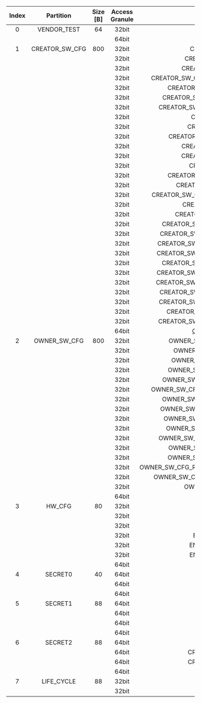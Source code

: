 <!--
DO NOT EDIT THIS FILE DIRECTLY.
It has been generated with ./util/design/gen-otp-mmap.py
-->

|  Index  |   Partition    |  Size [B]  |  Access Granule  |                         Item                          |  Byte Address  |  Size [B]  |
|:-------:|:--------------:|:----------:|:----------------:|:-----------------------------------------------------:|:--------------:|:----------:|
|    0    |  VENDOR_TEST   |     64     |      32bit       |                        SCRATCH                        |     0x000      |     56     |
|         |                |            |      64bit       |    [VENDOR_TEST_DIGEST](#Reg_vendor_test_digest_0)    |     0x038      |     8      |
|    1    | CREATOR_SW_CFG |    800     |      32bit       |                CREATOR_SW_CFG_AST_CFG                 |     0x040      |    156     |
|         |                |            |      32bit       |              CREATOR_SW_CFG_AST_INIT_EN               |     0x0DC      |     4      |
|         |                |            |      32bit       |              CREATOR_SW_CFG_ROM_EXT_SKU               |     0x0E0      |     4      |
|         |                |            |      32bit       |     CREATOR_SW_CFG_SIGVERIFY_RSA_MOD_EXP_IBEX_EN      |     0x0E4      |     4      |
|         |                |            |      32bit       |          CREATOR_SW_CFG_SIGVERIFY_RSA_KEY_EN          |     0x0E8      |     8      |
|         |                |            |      32bit       |         CREATOR_SW_CFG_FLASH_DATA_DEFAULT_CFG         |     0x0F0      |     4      |
|         |                |            |      32bit       |        CREATOR_SW_CFG_FLASH_INFO_BOOT_DATA_CFG        |     0x0F4      |     4      |
|         |                |            |      32bit       |                 CREATOR_SW_CFG_RNG_EN                 |     0x0F8      |     4      |
|         |                |            |      32bit       |               CREATOR_SW_CFG_JITTER_EN                |     0x0FC      |     4      |
|         |                |            |      32bit       |           CREATOR_SW_CFG_RET_RAM_RESET_MASK           |     0x100      |     4      |
|         |                |            |      32bit       |              CREATOR_SW_CFG_MANUF_STATE               |     0x104      |     4      |
|         |                |            |      32bit       |              CREATOR_SW_CFG_ROM_EXEC_EN               |     0x108      |     4      |
|         |                |            |      32bit       |                CREATOR_SW_CFG_CPUCTRL                 |     0x10C      |     4      |
|         |                |            |      32bit       |          CREATOR_SW_CFG_MIN_SEC_VER_ROM_EXT           |     0x110      |     4      |
|         |                |            |      32bit       |            CREATOR_SW_CFG_MIN_SEC_VER_BL0             |     0x114      |     4      |
|         |                |            |      32bit       |      CREATOR_SW_CFG_DEFAULT_BOOT_DATA_IN_PROD_EN      |     0x118      |     4      |
|         |                |            |      32bit       |              CREATOR_SW_CFG_RMA_SPIN_EN               |     0x11C      |     4      |
|         |                |            |      32bit       |            CREATOR_SW_CFG_RMA_SPIN_CYCLES             |     0x120      |     4      |
|         |                |            |      32bit       |         CREATOR_SW_CFG_RNG_REPCNT_THRESHOLDS          |     0x124      |     4      |
|         |                |            |      32bit       |         CREATOR_SW_CFG_RNG_REPCNTS_THRESHOLDS         |     0x128      |     4      |
|         |                |            |      32bit       |        CREATOR_SW_CFG_RNG_ADAPTP_HI_THRESHOLDS        |     0x12C      |     4      |
|         |                |            |      32bit       |        CREATOR_SW_CFG_RNG_ADAPTP_LO_THRESHOLDS        |     0x130      |     4      |
|         |                |            |      32bit       |         CREATOR_SW_CFG_RNG_BUCKET_THRESHOLDS          |     0x134      |     4      |
|         |                |            |      32bit       |        CREATOR_SW_CFG_RNG_MARKOV_HI_THRESHOLDS        |     0x138      |     4      |
|         |                |            |      32bit       |        CREATOR_SW_CFG_RNG_MARKOV_LO_THRESHOLDS        |     0x13C      |     4      |
|         |                |            |      32bit       |        CREATOR_SW_CFG_RNG_EXTHT_HI_THRESHOLDS         |     0x140      |     4      |
|         |                |            |      32bit       |        CREATOR_SW_CFG_RNG_EXTHT_LO_THRESHOLDS         |     0x144      |     4      |
|         |                |            |      32bit       |          CREATOR_SW_CFG_RNG_ALERT_THRESHOLD           |     0x148      |     4      |
|         |                |            |      32bit       |        CREATOR_SW_CFG_RNG_HEALTH_CONFIG_DIGEST        |     0x14C      |     4      |
|         |                |            |      64bit       | [CREATOR_SW_CFG_DIGEST](#Reg_creator_sw_cfg_digest_0) |     0x358      |     8      |
|    2    |  OWNER_SW_CFG  |    800     |      32bit       |           OWNER_SW_CFG_ROM_ERROR_REPORTING            |     0x360      |     4      |
|         |                |            |      32bit       |             OWNER_SW_CFG_ROM_BOOTSTRAP_EN             |     0x364      |     4      |
|         |                |            |      32bit       |            OWNER_SW_CFG_ROM_ALERT_CLASS_EN            |     0x368      |     4      |
|         |                |            |      32bit       |           OWNER_SW_CFG_ROM_ALERT_ESCALATION           |     0x36C      |     4      |
|         |                |            |      32bit       |         OWNER_SW_CFG_ROM_ALERT_CLASSIFICATION         |     0x370      |    320     |
|         |                |            |      32bit       |      OWNER_SW_CFG_ROM_LOCAL_ALERT_CLASSIFICATION      |     0x4B0      |     64     |
|         |                |            |      32bit       |          OWNER_SW_CFG_ROM_ALERT_ACCUM_THRESH          |     0x4F0      |     16     |
|         |                |            |      32bit       |         OWNER_SW_CFG_ROM_ALERT_TIMEOUT_CYCLES         |     0x500      |     16     |
|         |                |            |      32bit       |          OWNER_SW_CFG_ROM_ALERT_PHASE_CYCLES          |     0x510      |     64     |
|         |                |            |      32bit       |          OWNER_SW_CFG_ROM_ALERT_DIGEST_PROD           |     0x550      |     4      |
|         |                |            |      32bit       |        OWNER_SW_CFG_ROM_ALERT_DIGEST_PROD_END         |     0x554      |     4      |
|         |                |            |      32bit       |           OWNER_SW_CFG_ROM_ALERT_DIGEST_DEV           |     0x558      |     4      |
|         |                |            |      32bit       |           OWNER_SW_CFG_ROM_ALERT_DIGEST_RMA           |     0x55C      |     4      |
|         |                |            |      32bit       |    OWNER_SW_CFG_ROM_WATCHDOG_BITE_THRESHOLD_CYCLES    |     0x560      |     4      |
|         |                |            |      32bit       |        OWNER_SW_CFG_ROM_KEYMGR_ROM_EXT_MEAS_EN        |     0x564      |     4      |
|         |                |            |      32bit       |               OWNER_SW_CFG_MANUF_STATE                |     0x568      |     4      |
|         |                |            |      64bit       |   [OWNER_SW_CFG_DIGEST](#Reg_owner_sw_cfg_digest_0)   |     0x678      |     8      |
|    3    |     HW_CFG     |     80     |      32bit       |                       DEVICE_ID                       |     0x680      |     32     |
|         |                |            |      32bit       |                      MANUF_STATE                      |     0x6A0      |     32     |
|         |                |            |      32bit       |                    EN_SRAM_IFETCH                     |     0x6C0      |     1      |
|         |                |            |      32bit       |                 EN_CSRNG_SW_APP_READ                  |     0x6C1      |     1      |
|         |                |            |      32bit       |                EN_ENTROPY_SRC_FW_READ                 |     0x6C2      |     1      |
|         |                |            |      32bit       |                EN_ENTROPY_SRC_FW_OVER                 |     0x6C3      |     1      |
|         |                |            |      64bit       |         [HW_CFG_DIGEST](#Reg_hw_cfg_digest_0)         |     0x6C8      |     8      |
|    4    |    SECRET0     |     40     |      64bit       |                   TEST_UNLOCK_TOKEN                   |     0x6D0      |     16     |
|         |                |            |      64bit       |                    TEST_EXIT_TOKEN                    |     0x6E0      |     16     |
|         |                |            |      64bit       |        [SECRET0_DIGEST](#Reg_secret0_digest_0)        |     0x6F0      |     8      |
|    5    |    SECRET1     |     88     |      64bit       |                  FLASH_ADDR_KEY_SEED                  |     0x6F8      |     32     |
|         |                |            |      64bit       |                  FLASH_DATA_KEY_SEED                  |     0x718      |     32     |
|         |                |            |      64bit       |                  SRAM_DATA_KEY_SEED                   |     0x738      |     16     |
|         |                |            |      64bit       |        [SECRET1_DIGEST](#Reg_secret1_digest_0)        |     0x748      |     8      |
|    6    |    SECRET2     |     88     |      64bit       |                       RMA_TOKEN                       |     0x750      |     16     |
|         |                |            |      64bit       |                CREATOR_ROOT_KEY_SHARE0                |     0x760      |     32     |
|         |                |            |      64bit       |                CREATOR_ROOT_KEY_SHARE1                |     0x780      |     32     |
|         |                |            |      64bit       |        [SECRET2_DIGEST](#Reg_secret2_digest_0)        |     0x7A0      |     8      |
|    7    |   LIFE_CYCLE   |     88     |      32bit       |                   LC_TRANSITION_CNT                   |     0x7A8      |     48     |
|         |                |            |      32bit       |                       LC_STATE                        |     0x7D8      |     40     |
